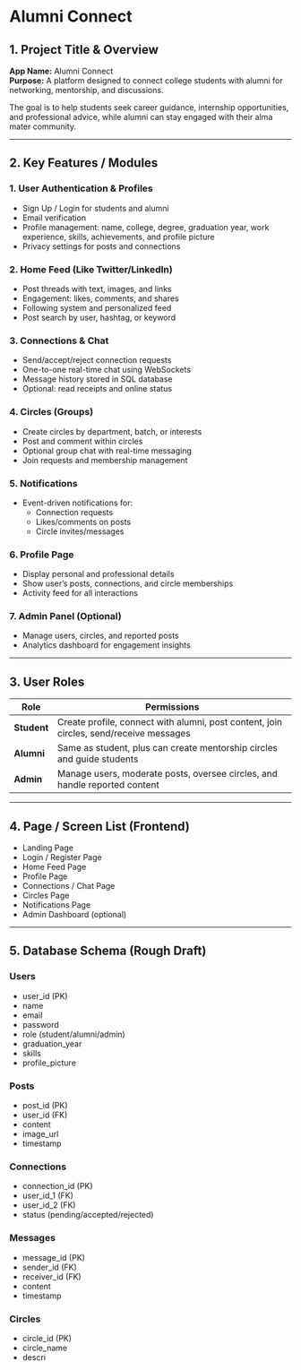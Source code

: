# Alumni Connect

## 1. Project Title & Overview
**App Name:** Alumni Connect  
**Purpose:** A platform designed to connect college students with alumni for networking, mentorship, and discussions.  

The goal is to help students seek career guidance, internship opportunities, and professional advice, while alumni can stay engaged with their alma mater community.

---

## 2. Key Features / Modules

### 1. User Authentication & Profiles
- Sign Up / Login for students and alumni
- Email verification
- Profile management: name, college, degree, graduation year, work experience, skills, achievements, and profile picture
- Privacy settings for posts and connections

### 2. Home Feed (Like Twitter/LinkedIn)
- Post threads with text, images, and links
- Engagement: likes, comments, and shares
- Following system and personalized feed
- Post search by user, hashtag, or keyword

### 3. Connections & Chat
- Send/accept/reject connection requests
- One-to-one real-time chat using WebSockets
- Message history stored in SQL database
- Optional: read receipts and online status

### 4. Circles (Groups)
- Create circles by department, batch, or interests
- Post and comment within circles
- Optional group chat with real-time messaging
- Join requests and membership management

### 5. Notifications
- Event-driven notifications for:
  - Connection requests
  - Likes/comments on posts
  - Circle invites/messages

### 6. Profile Page
- Display personal and professional details
- Show user’s posts, connections, and circle memberships
- Activity feed for all interactions

### 7. Admin Panel (Optional)
- Manage users, circles, and reported posts
- Analytics dashboard for engagement insights

---

## 3. User Roles

| Role | Permissions |
|------|--------------|
| **Student** | Create profile, connect with alumni, post content, join circles, send/receive messages |
| **Alumni** | Same as student, plus can create mentorship circles and guide students |
| **Admin** | Manage users, moderate posts, oversee circles, and handle reported content |

---

## 4. Page / Screen List (Frontend)
- Landing Page  
- Login / Register Page  
- Home Feed Page  
- Profile Page  
- Connections / Chat Page  
- Circles Page  
- Notifications Page  
- Admin Dashboard (optional)

---

## 5. Database Schema (Rough Draft)

### Users
- user_id (PK)
- name  
- email  
- password  
- role (student/alumni/admin)  
- graduation_year  
- skills  
- profile_picture  

### Posts
- post_id (PK)
- user_id (FK)
- content  
- image_url  
- timestamp  

### Connections
- connection_id (PK)
- user_id_1 (FK)
- user_id_2 (FK)
- status (pending/accepted/rejected)

### Messages
- message_id (PK)
- sender_id (FK)
- receiver_id (FK)
- content  
- timestamp  

### Circles
- circle_id (PK)
- circle_name  
- descri
